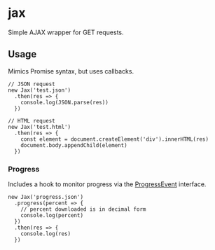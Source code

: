 # jax

Simple AJAX wrapper for GET requests.

## Usage

Mimics Promise syntax, but uses callbacks.

```es6
// JSON request
new Jax('test.json')
  .then(res => {
    console.log(JSON.parse(res))
  })

// HTML request
new Jax('test.html')
  .then(res => {
    const element = document.createElement('div').innerHTML(res)
    document.body.appendChild(element)
  })
```

### Progress

Includes a hook to monitor progress via the [ProgressEvent](https://developer.mozilla.org/en-US/docs/Web/API/ProgressEvent) interface.

```es6
new Jax('progress.json')
  .progress(percent => {
    // percent downloaded is in decimal form
    console.log(percent)
  })
  .then(res => {
    console.log(res)
  })
```

